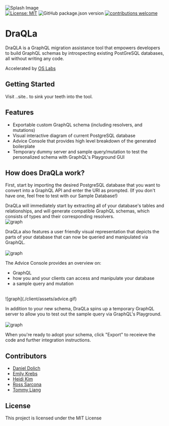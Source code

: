 ![Splash Image](https://res.cloudinary.com/mrtommyliang/image/upload/v1614008204/DraQLA/image_1_dsrnmu.png) <br>
[![License: MIT](https://img.shields.io/badge/License-MIT-yellow.svg)](https://github.com/oslabs-beta/LucidQL/blob/master/LICENSE) ![GitHub package.json version](https://img.shields.io/github/package-json/v/oslabs-beta/LucidQL?color=blue) [![contributions welcome](https://img.shields.io/badge/contributions-welcome-brightgreen.svg?style=flat)](https://github.com/oslabs-beta/LucidQL/issues)

# DraQLa 

DraQLA is a GraphQL migration assistance tool that empowers developers to build GraphQL schemas by introspecting existing PostGreSQL databases, all without writing any code. 


<!-- REST has been the dominant API style for building backends for a long time but it iss notorious for its waterfall requests. Problems include over fetching and multiple requests for multiple resources which is why GraphQL has been gaining so much momentum over the years. GraphQL is a query language that allows you to ask for what you want in a single query which saves bandwidth by specifying the exact types and fields and reduces waterfall requests. Despite GraphQL’s attractive query flexibility, companies have trouble migrating from their legacy REST API framework to GraphQL as it is time-consuming to learn a new language and can require extensive overhead, all with the risk of potentially  -->


Accelerated by [OS Labs](https://github.com/oslabs-beta/)

## Getting Started
Visit ..site.. to sink your teeth into the tool. 

## Features
* Exportable custom GraphQL schema (including resolvers, and mutations) 
* Visual interactive diagram of current PostgreSQL database
* Advice Console that provides high level breakdown of the generated boilerplate
* Temporary dummy server and sample query/mutation to test the personalized schema with GraphQL's Playground GUI
<!-- mention how our app is surface level. doesn't penetrate through and tap into real data-->
<!-- all while mainintaing your database's privacy? -->

## How does DraQLa work? 
First, start by importing the desired PostgreSQL database that you want to convert into a GraphQL API and enter the URI as prompted. (If you don't have one, feel free to test with our Sample Database!) 

DraQLa will immediately start by extracting all of your database's tables and relationships, and will generate compatible GraphQL schemas, which consists of types and their corresponding resolvers. <br>
![graph](./client/assets/modal.gif)

DraQLa also features a user friendly visual representation that depicts the parts of your database that can now be queried and manipulated via GraphQL. <br><br>
![graph](./client/assets/graphgif.gif)

The Advice Console provides an overview on:
  * GraphQL 
  * how you and your clients can access and manipulate your database
  * a sample query and mutation 
<br>
![graph](./client/assets/advice.gif)


In addition to your new schema, DraQLa spins up a temporary GraphQL server to allow you to test out the sample query via GraphQL's Playground. <br><br>
![graph](./client/assets/playground.gif)


When you're ready to adopt your schema, click "Export" to receieve the code and further integration instructions.

## Contributors
* [Daniel Dolich](https://github.com/danieldolich)
* [Emily Krebs](https://github.com/emilykrebs)
* [Heidi Kim](https://github.com/heidiyoora)
* [Ross Sarcona](https://github.com/RossRSarc)
* [Tommy Liang](https://github.com/mrtommyliang)

## License
This project is licensed under the MIT License